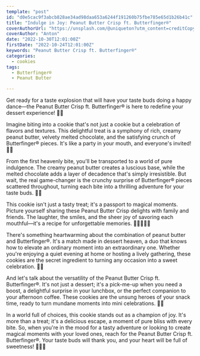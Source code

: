 ```yaml
---
template: "post"
id: "d0e5cac9f3abcb828ae34ad98daa653a6244f191260b75fbe785e65d1b26b41c"
title: "Indulge in Joy: Peanut Butter Crisp ft. Butterfinger®"
coverAuthorUrl: "https://unsplash.com/@uniqueton?utm_content=creditCopyText&utm_medium=referral&utm_source=unsplash"
coverAuthor: "Anton"
date: "2022-10-30T12:01:00Z"
firstDate: "2022-10-24T12:01:00Z"
keywords: "Peanut Butter Crisp ft. Butterfinger®"
categories:
  - cookies
tags:
  - Butterfinger®
  - Peanut Butter

---
```


Get ready for a taste explosion that will have your taste buds doing a happy dance—the Peanut Butter Crisp ft.
Butterfinger® is here to redefine your dessert experience! 🎉🍪

Imagine biting into a cookie that's not just a cookie but a celebration of flavors and textures. This delightful treat
is a symphony of rich, creamy peanut butter, velvety melted chocolate, and the satisfying crunch of Butterfinger®
pieces. It's like a party in your mouth, and everyone's invited! 🥳🎊

From the first heavenly bite, you'll be transported to a world of pure indulgence. The creamy peanut butter creates a
luscious base, while the melted chocolate adds a layer of decadence that's simply irresistible. But wait, the real
game-changer is the crunchy surprise of Butterfinger® pieces scattered throughout, turning each bite into a thrilling
adventure for your taste buds. 🌟🤤

This cookie isn't just a tasty treat; it's a passport to magical moments. Picture yourself sharing these Peanut Butter
Crisp delights with family and friends. The laughter, the smiles, and the sheer joy of savoring each mouthful—it's a
recipe for unforgettable memories. 🌈👨‍👩‍👧‍👦

There's something heartwarming about the combination of peanut butter and Butterfinger®. It's a match made in dessert
heaven, a duo that knows how to elevate an ordinary moment into an extraordinary one. Whether you're enjoying a quiet
evening at home or hosting a lively gathering, these cookies are the secret ingredient to turning any occasion into a
sweet celebration. 🎈💖

And let's talk about the versatility of the Peanut Butter Crisp ft. Butterfinger®. It's not just a dessert; it's a
pick-me-up when you need a boost, a delightful surprise in your lunchbox, or the perfect companion to your afternoon
coffee. These cookies are the unsung heroes of your snack time, ready to turn mundane moments into mini celebrations.
🍵⏰

In a world full of choices, this cookie stands out as a champion of joy. It's more than a treat; it's a delicious
escape, a moment of pure bliss with every bite. So, when you're in the mood for a tasty adventure or looking to create
magical moments with your loved ones, reach for the Peanut Butter Crisp ft. Butterfinger®. Your taste buds will thank
you, and your heart will be full of sweetness! 🌟🥜🍪

